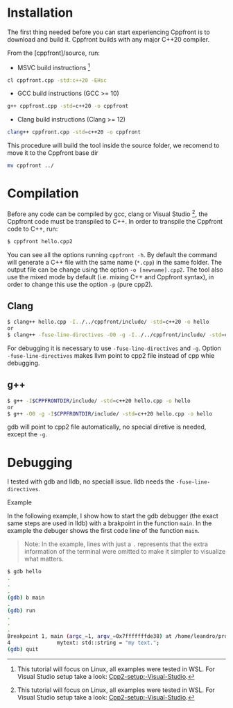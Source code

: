 # Installation

The first thing needed before you can start experiencing Cppfront is to download and build it. Cppfront builds with any major C++20 compiler.

From the [cppfront]/source, run:

- MSVC build instructions [^1]
```bash
cl cppfront.cpp -std:c++20 -EHsc
```

- GCC build instructions (GCC >= 10)
```bash
g++ cppfront.cpp -std=c++20 -o cppfront
```

- Clang build instructions (Clang >= 12)
```bash
clang++ cppfront.cpp -std=c++20 -o cppfront
```

This procedure will build the tool inside the source folder, we recomend to move it to the Cppfront base dir
```bash
mv cppfront ../
```

# Compilation

Before any code can be compiled by gcc, clang or Visual Studio [^1], the Cppfront code must be transpiled to C++. In order to transpile the Cppfront code to C++, run:

```bash
$ cppfront hello.cpp2
```

You can see all the options running `cppfront -h`. By default the command will generate a C++ file with the same name (`*.cpp`) in the same folder. The output file can be change using the option `-o [newname].cpp2`. The tool also use the mixed mode by default (i.e. mixing C++ and Cppfront syntax), in order to change this use the option `-p` (pure cpp2).

[^1]: This tutorial will focus on Linux, all examples were tested in WSL. For Visual Studio setup take a look: [Cpp2-setup:-Visual-Studio](https://github.com/hsutter/cppfront/wiki/Cpp2-setup:-Visual-Studio).

## Clang

```bash
$ clang++ hello.cpp -I../../cppfront/include/ -std=c++20 -o hello
or
$ clang++ -fuse-line-directives -O0 -g -I../../cppfront/include/ -std=c++20 hello.cpp -o hello

```

For debugging it is necessary to use `-fuse-line-directives` and `-g`. Option `-fuse-line-directives` makes llvm point to cpp2 file instead of cpp whie debugging.

## g++

```bash
$ g++ -I$CPPFRONTDIR/include/ -std=c++20 hello.cpp -o hello
or
$ g++ -O0 -g -I$CPPFRONTDIR/include/ -std=c++20 hello.cpp -o hello
```

gdb will point to cpp2 file automatically, no special diretive is needed, except the `-g`.


# Debugging

I tested with gdb and lldb, no speciall issue.
lldb needs the `-fuse-line-directives`.

Example

In the following example, I show how to start the gdb debugger (the exact same steps are used in lldb) with a brakpoint in the function `main`. In the example the debuger shows the first code line of the function `main`.

> Note: In the example, lines with just a `.` represents that the extra information of the terminal were omitted to make it simpler to visualize what matters.

```bash
$ gdb hello
.
.
.
(gdb) b main
.
(gdb) run
.
.
.
Breakpoint 1, main (argc_=1, argv_=0x7fffffffde38) at /home/leandro/projects/cppfront/proj/hello1/hello.cpp2:4
4               mytext: std::string = "my text.";
(gdb) quit
```
